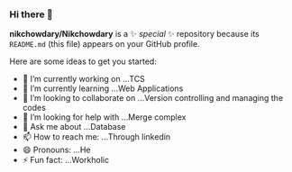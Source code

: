 ### Hi there 👋


**nikchowdary/Nikchowdary** is a ✨ _special_ ✨ repository because its `README.md` (this file) appears on your GitHub profile.

Here are some ideas to get you started:

- 🔭 I’m currently working on ...TCS
- 🌱 I’m currently learning ...Web Applications
- 👯 I’m looking to collaborate on ...Version controlling and managing the codes
- 🤔 I’m looking for help with ...Merge complex
- 💬 Ask me about ...Database
- 📫 How to reach me: ...Through linkedin
- 😄 Pronouns: ...He
- ⚡ Fun fact: ...Workholic


